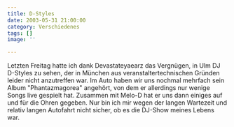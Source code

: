 ```yaml
---
title: D-Styles
date: 2003-05-31 21:00:00
category: Verschiedenes
tags: []
image: ''

---
```


Letzten Freitag hatte ich dank Devastateyaearz das Vergnügen, in Ulm DJ D-Styles zu sehen, der in München aus veranstaltertechnischen Gründen leider nicht anzutreffen war. Im Auto haben wir uns nochmal mehrfach sein Album "Phantazmagorea" angehört, von dem er allerdings nur wenige Songs live gespielt hat. Zusammen mit Melo-D hat er uns dann einiges auf und für die Ohren gegeben. Nur bin ich mir wegen der langen Wartezeit und relativ langen Autofahrt nicht sicher, ob es die DJ-Show meines Lebens war.
